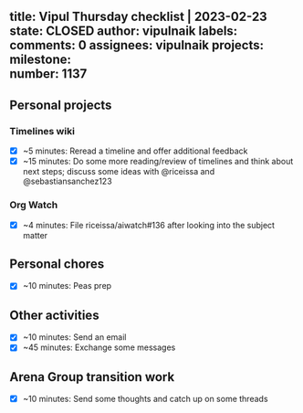title:	Vipul Thursday checklist | 2023-02-23
state:	CLOSED
author:	vipulnaik
labels:	
comments:	0
assignees:	vipulnaik
projects:	
milestone:	
number:	1137
--
## Personal projects

### Timelines wiki

- [x] ~5 minutes: Reread a timeline and offer additional feedback
- [x] ~15 minutes: Do some more reading/review of timelines and think about next steps; discuss some ideas with @riceissa and @sebastiansanchez123

### Org Watch

- [x] ~4 minutes: File riceissa/aiwatch#136 after looking into the subject matter

## Personal chores

- [x] ~10 minutes: Peas prep

## Other activities

- [x] ~10 minutes: Send an email
- [x] ~45 minutes: Exchange some messages 

## Arena Group transition work

- [x] ~10 minutes: Send some thoughts and catch up on some threads 
